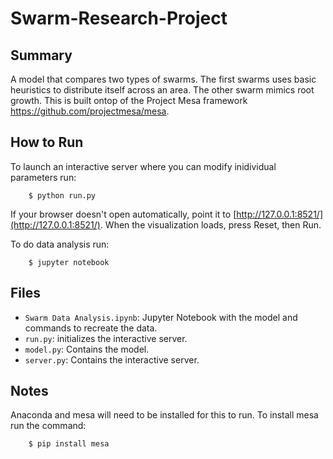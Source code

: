 # Swarm-Research-Project

## Summary

A model that compares two types of swarms. The first swarms uses basic heuristics to distribute itself across an area. The other swarm mimics root growth. This is built ontop of the Project Mesa framework https://github.com/projectmesa/mesa.

## How to Run


To launch an interactive server where you can modify inidividual parameters
run:

```
    $ python run.py
```

If your browser doesn't open automatically, point it to [http://127.0.0.1:8521/](http://127.0.0.1:8521/). When the visualization loads, press Reset, then Run.

To do data analysis run:
```
    $ jupyter notebook
```


## Files

* ``Swarm Data Analysis.ipynb``: Jupyter Notebook with the model and commands to recreate the data.
* ``run.py``: initializes the interactive server.
* ``model.py``: Contains the model.
* ``server.py``: Contains the interactive server.

## Notes

Anaconda and mesa will need to be installed for this to run.
To install mesa run the command:
```
    $ pip install mesa
```
